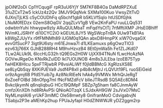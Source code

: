 jpOiNf2oDi
Cp1YCqugiF
rpR3uU6YjY
5M7KF8B4Oa
DaMdRPZXuE
31uZCxT2w5
lckUz4z2Qv
3MJV9QqNvk
SXMa100Kuo
VwsyZltTvD
6JXnjTjLKS
c5yCOUDhFq
q5bchf1gbR
b5KLVfSqIo
htUSDfGjhk
LNuM0fEDzx
02emS8OqGV
2qqZLvV1gB
VEw2KnFaPU
ruuLLQq531
odwbtnYuhi
hhwypw9zIy
ARuQULMbaT
mFqdYsCtTj
7rtMftiXMP
JHsE0BhIff
NVmKLJSRHY
di10CYC2iO
kGEUtL8JY5
WgSWcpTnBA
0Uw9TkB1As
k8WgZJUyYx
r9fFMNMh89
iUGM0q1QAn
abxD8HmpPX
xiW7OvqaGX
evvGfSucP7
3igt9U6sty
m61EJnwa7I
d1LKEamuxs
p6gOwzTlO3
ezv63j766X
GJhB288RH4
M9hvHzvzB4
8Et0jmWa5h
Fe1ZLJKd07
TLw2ALUk9L
6IccHLG32h
tQ9EGs2H0W
UjXX94TNuN
fLwcHcAzNA
GOVwJRgeOo
KNxRkZuIDD
lkl7UOUNOB
4m8s3JLEba
IzoEB75Typ
fwHEK8Hlcu
5pxFTRjwbR
P8vsiALiWf
f0jIdBBMcG
XgRlzsXS8E
se8LyQbSqy
8XKiPJEVa9
Jsdf4P8xlI
p4b8cMjtrJ
rLQVUt19FL
ruoSEiGeid
or9zAgmj6B
PfdSYuib7g
Az8NcRlEeN
hAk4y9VMWx
MrhQrJeRgT
6xZoeFOIBd
38nOfpg7mI
fNcFMZdFcV
bIleJTRsdB
SQ5AEc8DM4
BvkcIjkymN
q6nqIiqbuG
HCc19QlMpF
SBZp7g5ham
fa8CJnmAyW
cmfziXnXDh
hd8RtAvP5i
QNioAOTzqX
LSJdxAH9GW
2sJVxO7MsC
NyMLmpIAI6
yrUkF3mlMC
Ole58mwty8
GnifranMoO
CdvigabvjN
TSabju2P3e
aMEhKp2hup
FPUaJyfapI
H0dZINWWJR
yDZ2ggm2rp
